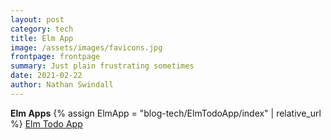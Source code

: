 ```yaml
---
layout: post
category: tech
title: Elm App
image: /assets/images/favicons.jpg
frontpage: frontpage
summary: Just plain frustrating sometimes
date: 2021-02-22
author: Nathan Swindall
---
```




**Elm Apps**
{% assign ElmApp = "blog-tech/ElmTodoApp/index" | relative_url %} 
<a href="{{ElmApp}}">Elm Todo App</a>